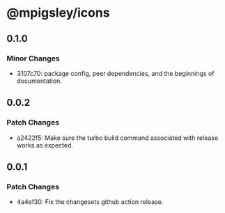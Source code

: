 # @mpigsley/icons

## 0.1.0

### Minor Changes

- 3107c70: package config, peer dependencies, and the beginnings of documentation.

## 0.0.2

### Patch Changes

- a2422f5: Make sure the turbo build command associated with release works as expected.

## 0.0.1

### Patch Changes

- 4a4ef30: Fix the changesets github action release.
